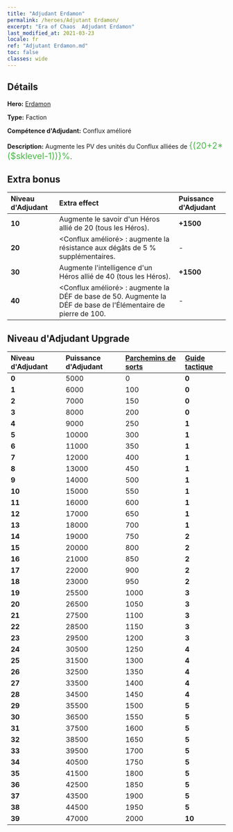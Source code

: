 ```yaml
---
title: "Adjudant Erdamon"
permalink: /heroes/Adjutant Erdamon/
excerpt: "Era of Chaos  Adjudant Erdamon"
last_modified_at: 2021-03-23
locale: fr
ref: "Adjutant Erdamon.md"
toc: false
classes: wide
---
```

## Détails
 **Hero:**  [Erdamon](/fr/heroes/Erdamon/) 

 **Type:**  Faction 

 **Compétence d'Adjudant:**  Conflux amélioré 

 **Description:** Augmente les PV des unités du Conflux alliées de <span style="color: #48b946;font-size:20px">{(20+2*($sklevel-1))}%</span><span style="color: black">.

## Extra bonus

  | Niveau d'Adjudant | Extra effect | Puissance d'Adjudant  |
  |:---|:-------|:------------|
  | **10** | Augmente le savoir d'un Héros allié de 20 (tous les Héros). | **+1500** |
  | **20** | <Conflux amélioré> : augmente la résistance aux dégâts de 5 % supplémentaires. | - |
  | **30** | Augmente l'intelligence d'un Héros allié de 40 (tous les Héros). | **+1500** |
  | **40** | <Conflux amélioré> : augmente la DÉF de base de 50. Augmente la DÉF de base de l'Élémentaire de pierre de 100. | - |


## Niveau d'Adjudant Upgrade

  | Niveau d'Adjudant | Puissance d'Adjudant | [Parchemins de sorts](/fr/Items/con_694/) | [Guide tactique](/fr/Items/unk_2115/)  |
  |:-------|:-------|:------------|:------------|
  | **0** | 5000 | 0 | **0** |
  | **1** | 6000 | 100 | **0** |
  | **2** | 7000 | 150 | **0** |
  | **3** | 8000 | 200 | **0** |
  | **4** | 9000 | 250 | **1** |
  | **5** | 10000 | 300 | **1** |
  | **6** | 11000 | 350 | **1** |
  | **7** | 12000 | 400 | **1** |
  | **8** | 13000 | 450 | **1** |
  | **9** | 14000 | 500 | **1** |
  | **10** | 15000 | 550 | **1** |
  | **11** | 16000 | 600 | **1** |
  | **12** | 17000 | 650 | **1** |
  | **13** | 18000 | 700 | **1** |
  | **14** | 19000 | 750 | **2** |
  | **15** | 20000 | 800 | **2** |
  | **16** | 21000 | 850 | **2** |
  | **17** | 22000 | 900 | **2** |
  | **18** | 23000 | 950 | **2** |
  | **19** | 25500 | 1000 | **3** |
  | **20** | 26500 | 1050 | **3** |
  | **21** | 27500 | 1100 | **3** |
  | **22** | 28500 | 1150 | **3** |
  | **23** | 29500 | 1200 | **3** |
  | **24** | 30500 | 1250 | **4** |
  | **25** | 31500 | 1300 | **4** |
  | **26** | 32500 | 1350 | **4** |
  | **27** | 33500 | 1400 | **4** |
  | **28** | 34500 | 1450 | **4** |
  | **29** | 35500 | 1500 | **5** |
  | **30** | 36500 | 1550 | **5** |
  | **31** | 37500 | 1600 | **5** |
  | **32** | 38500 | 1650 | **5** |
  | **33** | 39500 | 1700 | **5** |
  | **34** | 40500 | 1750 | **5** |
  | **35** | 41500 | 1800 | **5** |
  | **36** | 42500 | 1850 | **5** |
  | **37** | 43500 | 1900 | **5** |
  | **38** | 44500 | 1950 | **5** |
  | **39** | 47000 | 2000 | **10** |

